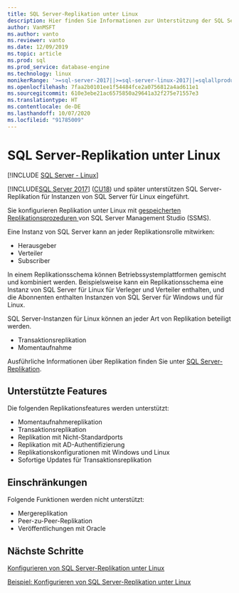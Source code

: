 ```yaml
---
title: SQL Server-Replikation unter Linux
description: Hier finden Sie Informationen zur Unterstützung der SQL Server-Replikation für Instanzen von SQL Server für Linux durch SQL Server 2017 (14.x) (CU18) und höher.
author: VanMSFT
ms.author: vanto
ms.reviewer: vanto
ms.date: 12/09/2019
ms.topic: article
ms.prod: sql
ms.prod_service: database-engine
ms.technology: linux
monikerRange: '>=sql-server-2017||>=sql-server-linux-2017||=sqlallproducts-allversions'
ms.openlocfilehash: 7faa2b0101ee1f54484fce2a0756812a4ad611e1
ms.sourcegitcommit: 610e3ebe21ac6575850a29641a32f275e71557e3
ms.translationtype: HT
ms.contentlocale: de-DE
ms.lasthandoff: 10/07/2020
ms.locfileid: "91785009"
---
```

# <a name="sql-server-replication-on-linux"></a>SQL Server-Replikation unter Linux

[!INCLUDE [SQL Server - Linux](../includes/applies-to-version/sql-linux.md)]

[!INCLUDE[SQL Server 2017](../includes/sssqlv14-md.md)] ([CU18](https://support.microsoft.com/help/4527377)) und später unterstützen SQL Server-Replikation für Instanzen von SQL Server für Linux eingeführt.

Sie konfigurieren Replikation unter Linux mit [gespeicherten Replikationsprozeduren ](../relational-databases/system-stored-procedures/replication-stored-procedures-transact-sql.md) von SQL Server Management Studio (SSMS).

Eine Instanz von SQL Server kann an jeder Replikationsrolle mitwirken:

* Herausgeber
* Verteiler
* Subscriber

In einem Replikationsschema können Betriebssystemplattformen gemischt und kombiniert werden. Beispielsweise kann ein Replikationsschema eine Instanz von SQL Server für Linux für Verleger und Verteiler enthalten, und die Abonnenten enthalten Instanzen von SQL Server für Windows und für Linux.

SQL Server-Instanzen für Linux können an jeder Art von Replikation beteiligt werden.

* Transaktionsreplikation
* Momentaufnahme

Ausführliche Informationen über Replikation finden Sie unter [SQL Server-Replikation](../relational-databases/replication/sql-server-replication.md).

## <a name="supported-features"></a>Unterstützte Features

Die folgenden Replikationsfeatures werden unterstützt:

* Momentaufnahmereplikation
* Transaktionsreplikation
* Replikation mit Nicht-Standardports <!--Add link to explanation-->
* Replikation mit AD-Authentifizierung
* Replikationskonfigurationen mit Windows und Linux
* Sofortige Updates für Transaktionsreplikation

## <a name="limitations"></a>Einschränkungen

Folgende Funktionen werden nicht unterstützt:

* Mergereplikation
* Peer-zu-Peer-Replikation
* Veröffentlichungen mit Oracle

## <a name="next-steps"></a>Nächste Schritte

[Konfigurieren von SQL Server-Replikation unter Linux](sql-server-linux-replication-tutorial-tsql.md)

[Beispiel: Konfigurieren von SQL Server-Replikation unter Linux](sql-server-linux-replication-configure.md)
